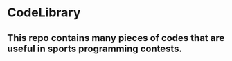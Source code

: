 # CodeLibrary

## This repo contains many pieces of codes that are useful in sports programming contests.
